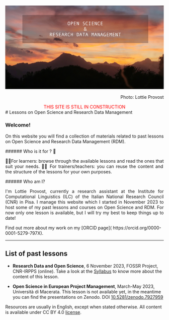 ![](Research%20Data%20and%20Open%20Science/attachments/mountains-txt.jpg)
<sup><p align="right">Photo: Lottie Provost</p></sup>
<center><font color="#ff0000">THIS SITE IS STILL IN CONSTRUCTION</font> </center>
# Lessons on Open Science and Research Data Management

### Welcome! 
<p align="justify">On this website you will find a collection of materials related to past lessons on Open Science and Research Data Management (RDM). </p>
###### Who is it for ? 🧐
<p align="justify">🧑‍🎓For learners: browse through the available lessons and read the ones that suit your needs.
🧑‍🏫 For trainers/teachers: you can reuse the content and the structure of the lessons for your own purposes. </p>
###### Who am I? 
<p align="justify">I'm Lottie Provost, currently a research assistant at the Institute for Computational Linguistics (ILC) of the Italian National Research Council (CNR) in Pisa. I manage this website which I started in November 2023 to host some of my past lessons and courses on Open Science and RDM. For now only one lesson is available, but I will try my best to keep things up to date!</p>
Find out more about my work on my [ORCID page]( https://orcid.org/0000-0001-5279-797X).  

---
## List of past lessons

- **Research Data and Open Science**, 6 November 2023, FOSSR Project, CNR-IRPPS (online). Take a look at the [Syllabus](https://lessons-open-science.github.io/Open-Science-materials/latest/Research%20Data%20and%20Open%20Science/Syllabus%20Research%20Data%20and%20Open%20Science/) to know more about the content of this lesson.

- **Open Science in European Project Management**, March-May 2023, Università di Macerata. This lesson is not available yet, in the meantime you can find the presentations on Zenodo. DOI [10.5281/zenodo.7927959](https://zenodo.org/badge/DOI/10.5281/zenodo.7927959.svg)


Resources are usually in English, except when stated otherwise. 
All content is available under CC BY 4.0 [license](./LICENSE).